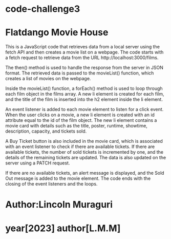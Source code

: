 # code-challenge3
# Flatdango Movie House
This is a JavaScript code that retrieves data from a local server using the fetch API and then creates a movie list on a webpage. The code starts with a fetch request to retrieve data from the URL http://localhost:3000/films.

The then() method is used to handle the response from the server in JSON format. The retrieved data is passed to the movieList() function, which creates a list of movies on the webpage.

Inside the movieList() function, a forEach() method is used to loop through each film object in the films array. A new li element is created for each film, and the title of the film is inserted into the h2 element inside the li element.

An event listener is added to each movie element to listen for a click event. When the user clicks on a movie, a new li element is created with an id attribute equal to the id of the film object. The new li element contains a movie card with details such as the title, poster, runtime, showtime, description, capacity, and tickets sold.

A Buy Ticket button is also included in the movie card, which is associated with an event listener to check if there are available tickets. If there are available tickets, the number of sold tickets is incremented by one, and the details of the remaining tickets are updated. The data is also updated on the server using a PATCH request.

If there are no available tickets, an alert message is displayed, and the Sold Out message is added to the movie element. The code ends with the closing of the event listeners and the loops.
# Author:Lincoln Muraguri
# year[2023] author[L.M.M]